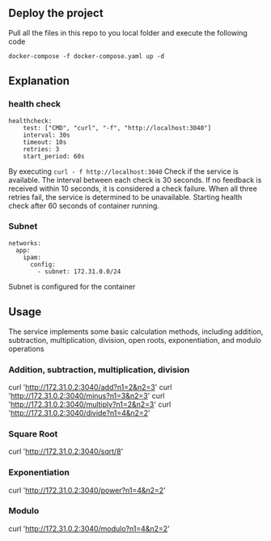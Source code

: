 ## Deploy the project
Pull all the files in this repo to you local folder and execute the following code
```
docker-compose -f docker-compose.yaml up -d
```

## Explanation

### health check
```
healthcheck:
    test: ["CMD", "curl", "-f", "http://localhost:3040"]  
    interval: 30s  
    timeout: 10s   
    retries: 3     
    start_period: 60s 
```
By executing ``curl - f http://localhost:3040`` Check if the service is available. The interval between each check is 30 seconds. If no feedback is received within 10 seconds, it is considered a check failure. 
When all three retries fail, the service is determined to be unavailable.
Starting health check after 60 seconds of container running.

### Subnet
```
networks:
  app:
    ipam:
      config:
        - subnet: 172.31.0.0/24

```
Subnet is configured for the container

## Usage
The service implements some basic calculation methods, including addition, subtraction, multiplication, division, open roots, exponentiation, and modulo operations
### Addition, subtraction, multiplication, division
curl 'http://172.31.0.2:3040/add?n1=2&n2=3'
curl 'http://172.31.0.2:3040/minus?n1=3&n2=3'
curl 'http://172.31.0.2:3040/multiply?n1=2&n2=3'
curl 'http://172.31.0.2:3040/divide?n1=4&n2=2'

### Square Root
curl 'http://172.31.0.2:3040/sqrt/8'

### Exponentiation 
curl 'http://172.31.0.2:3040/power?n1=4&n2=2'

### Modulo
curl 'http://172.31.0.2:3040/modulo?n1=4&n2=2'
